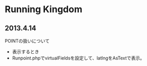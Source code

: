 Running Kingdom
=======

2013.4.14
--------------------
POINTの扱いについて
* 表示するとき
* Runpoint.phpでvirtualFieldsを設定して、latlngをAsTextで表示。



